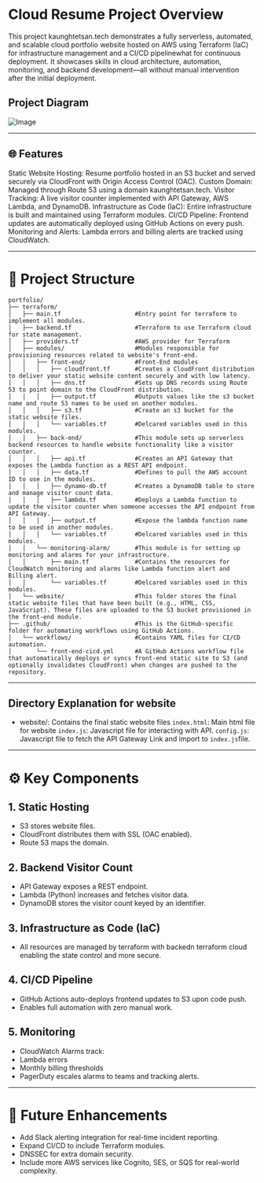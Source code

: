 # Cloud Resume Project Overview
This project kaunghtetsan.tech demonstrates a fully serverless, automated, and scalable cloud portfolio website hosted on AWS using Terraform (IaC) for infrastructure management and a CI/CD pipelinewhat for continuous deployment. It showcases skills in cloud architecture, automation, monitoring, and backend development—all without manual intervention after the initial deployment.

## Project Diagram
![Image](https://github.com/user-attachments/assets/b84ed5be-e6c2-4636-988a-ac1e586518a6)

---

## 🌐 Features
Static Website Hosting: Resume portfolio hosted in an S3 bucket and served securely via CloudFront with Origin Access Control (OAC).
Custom Domain: Managed through Route 53 using a domain kaunghtetsan.tech.
Visitor Tracking: A live visitor counter implemented with API Gateway, AWS Lambda, and DynamoDB.
Infrastructure as Code (IaC): Entire infrastructure is built and maintained using Terraform modules.
CI/CD Pipeline: Frontend updates are automatically deployed using GitHub Actions on every push.
Monitoring and Alerts: Lambda errors and billing alerts are tracked using CloudWatch.

---

# 📁 Project Structure
<pre><code>portfolio/
├── terraform/
│   ├── main.tf                     #Entry point for terraform to implement all modules.
│   ├── backend.tf                  #Terraform to use Terraform cloud for state management.
│   ├── providers.tf                #AWS provider for Terraform
│   ├── modules/                    #Modules responsible for provisioning resources related to website's front-end.
│   │   ├── front-end/              #Front-End modules
│   │   │   ├── cloudfront.tf       #Creates a CloudFront distribution to deliver your static website content securely and with low latency. 
│   │   │   ├── dns.tf              #Sets up DNS records using Route 53 to point domain to the CloudFront distribution.
│   │   │   ├── output.tf           #Outputs values like the s3 bucket name and route 53 names to be used on another modules.
│   │   │   ├── s3.tf               #Create an s3 bucket for the static website files.
│   │   │   └── variables.tf        #Delcared variables used in this modules.
│   │   ├── back-end/               #This module sets up serverless backend resources to handle website functionality like a visitor counter.
│   │   │   ├── api.tf              #Creates an API Gateway that exposes the Lambda function as a REST API endpoint.
│   │   │   ├── data.tf             #Defines to pull the AWS account ID to use in the modules.
│   │   │   ├── dynamo-db.tf        #Creates a DynamoDB table to store and manage visitor count data.
│   │   │   ├── lambda.tf           #Deploys a Lambda function to update the visitor counter when someone accesses the API endpoint from API Gateway.
│   │   │   ├── output.tf           #Expose the lambda function name to be used in another modules.
│   │   │   └── variables.tf        #Delcared variables used in this modules.
│   │   └── monitoring-alarm/       #This module is for setting up monitoring and alarms for your infrastructure.
│   │       ├── main.tf             #Contains the resources for CloudWatch monitoring and alarms like Lambda function alert and Billing alert.
│   │       └── variables.tf        #Delcared variables used in this modules.
│   └── website/                    #This folder stores the final static website files that have been built (e.g., HTML, CSS, JavaScript). These files are uploaded to the S3 bucket provisioned in the front-end module.
├── .github/                        #This is the GitHub-specific folder for automating workflows using GitHub Actions.
│   └── workflows/                  #Contains YAML files for CI/CD automation.
│       └── front-end-cicd.yml      #A GitHub Actions workflow file that automatically deploys or syncs front-end static site to S3 (and optionally invalidates CloudFront) when changes are pushed to the repository.</code></pre>

---

## Directory Explanation for website
- website/: Contains the final static website files
`index.html`: Main html file for website
`index.js`: Javascript file for interacting with API.
`config.js`: Javascript file to fetch the API Gateway Link and import to `index.js`file.

---

# ⚙️ Key Components
## 1. Static Hosting
- S3 stores website files.
- CloudFront distributes them with SSL (OAC enabled).
- Route 53 maps the domain.

## 2. Backend Visitor Count
- API Gateway exposes a REST endpoint.
- Lambda (Python) increases and fetches visitor data.
- DynamoDB stores the visitor count keyed by an identifier.

## 3. Infrastructure as Code (IaC)
- All resources are managed by terraform with backedn terraform cloud enabling the state control and more secure.

## 4. CI/CD Pipeline
- GitHub Actions auto-deploys frontend updates to S3 upon code push.
- Enables full automation with zero manual work.

## 5. Monitoring
- CloudWatch Alarms track:
 - Lambda errors
 - Monthly billing thresholds
- PagerDuty escales alarms to teams and tracking alerts.

---

# 🔮 Future Enhancements
- Add Slack alerting integration for real-time incident reporting.
- Expand CI/CD to include Terraform modules.
- DNSSEC for extra domain security.
- Include more AWS services like Cognito, SES, or SQS for real-world complexity.




